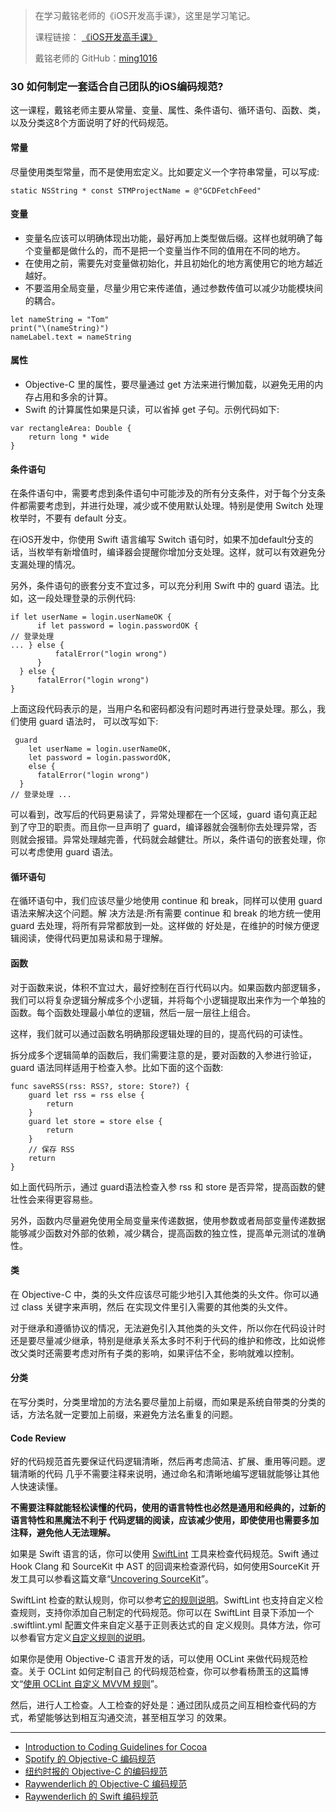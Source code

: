 > 在学习戴铭老师的《iOS开发高手课》，这里是学习笔记。
> 
> 课程链接： [《iOS开发高手课》](https://time.geekbang.org/column/intro/161?code=PbktFs%2Fw7EHB9TJpCcw1bc9KoCR%2FYLnpUmqrB0uOruk%3D)
> 
> 戴铭老师的 GitHub：[ming1016](https://github.com/ming1016)

### 30 如何制定一套适合自己团队的iOS编码规范?

这一课程，戴铭老师主要从常量、变量、属性、条件语句、循环语句、函数、类，以及分类这8个方面说明了好的代码规范。

#### 常量

尽量使用类型常量，而不是使用宏定义。比如要定义一个字符串常量，可以写成:

```
static NSString * const STMProjectName = @"GCDFetchFeed"
```

#### 变量

- 变量名应该可以明确体现出功能，最好再加上类型做后缀。这样也就明确了每个变量都是做什么的，而不是把一个变量当作不同的值用在不同的地方。
- 在使用之前，需要先对变量做初始化，并且初始化的地方离使用它的地方越近越好。
- 不要滥用全局变量，尽量少用它来传递值，通过参数传值可以减少功能模块间的耦合。

```
let nameString = "Tom"
print("\(nameString)")
nameLabel.text = nameString
```

#### 属性

- Objective-C 里的属性，要尽量通过 get 方法来进行懒加载，以避免无用的内存占用和多余的计算。
- Swift 的计算属性如果是只读，可以省掉 get 子句。示例代码如下:

```
var rectangleArea: Double {
    return long * wide
}
```

#### 条件语句

在条件语句中，需要考虑到条件语句中可能涉及的所有分支条件，对于每个分支条件都需要考虑到，并进行处理，减少或不使用默认处理。特别是使用 Switch 处理枚举时，不要有 default 分支。

在iOS开发中，你使用 Swift 语言编写 Switch 语句时，如果不加default分支的话，当枚举有新增值时，编译器会提醒你增加分支处理。这样，就可以有效避免分支漏处理的情况。

另外，条件语句的嵌套分支不宜过多，可以充分利用 Swift 中的 guard 语法。比如，这一段处理登录的示例代码:

```
if let userName = login.userNameOK {
      if let password = login.passwordOK {
// 登录处理
... } else {
          fatalError("login wrong")
      }
  } else {
      fatalError("login wrong")
}
```
上面这段代码表示的是，当用户名和密码都没有问题时再进行登录处理。那么，我们使用 guard 语法时， 可以改写如下:

```
 guard
    let userName = login.userNameOK,
    let password = login.passwordOK,
    else {
      fatalError("login wrong")
  }
// 登录处理 ...
```

可以看到，改写后的代码更易读了，异常处理都在一个区域，guard 语句真正起到了守卫的职责。而且你一旦声明了 guard，编译器就会强制你去处理异常，否则就会报错。异常处理越完善，代码就会越健壮。所以，条件语句的嵌套处理，你可以考虑使用 guard 语法。

#### 循环语句

在循环语句中，我们应该尽量少地使用 continue 和 break，同样可以使用 guard 语法来解决这个问题。解 决方法是:所有需要 continue 和 break 的地方统一使用 guard 去处理，将所有异常都放到一处。这样做的 好处是，在维护的时候方便逻辑阅读，使得代码更加易读和易于理解。

#### 函数

对于函数来说，体积不宜过大，最好控制在百行代码以内。如果函数内部逻辑多，我们可以将复杂逻辑分解成多个小逻辑，并将每个小逻辑提取出来作为一个单独的函数。每个函数处理最小单位的逻辑，然后一层一层往上组合。

这样，我们就可以通过函数名明确那段逻辑处理的目的，提高代码的可读性。

拆分成多个逻辑简单的函数后，我们需要注意的是，要对函数的入参进行验证，guard 语法同样适用于检查入参。比如下面的这个函数:

```
func saveRSS(rss: RSS?, store: Store?) {
    guard let rss = rss else {
        return
    }
    guard let store = store else {
        return
    }
    // 保存 RSS
    return
}
```

如上面代码所示，通过 guard语法检查入参 rss 和 store 是否异常，提高函数的健壮性会来得更容易些。

另外，函数内尽量避免使用全局变量来传递数据，使用参数或者局部变量传递数据能够减少函数对外部的依赖，减少耦合，提高函数的独立性，提高单元测试的准确性。

#### 类

在 Objective-C 中，类的头文件应该尽可能少地引入其他类的头文件。你可以通过 class 关键字来声明，然后 在实现文件里引入需要的其他类的头文件。

对于继承和遵循协议的情况，无法避免引入其他类的头文件，所以你在代码设计时还是要尽量减少继承，特别是继承关系太多时不利于代码的维护和修改，比如说修改父类时还需要考虑对所有子类的影响，如果评估不全，影响就难以控制。

#### 分类

在写分类时，分类里增加的方法名要尽量加上前缀，而如果是系统自带类的分类的话，方法名就一定要加上前缀，来避免方法名重复的问题。

#### Code Review

好的代码规范首先要保证代码逻辑清晰，然后再考虑简洁、扩展、重用等问题。逻辑清晰的代码
几乎不需要注释来说明，通过命名和清晰地编写逻辑就能够让其他人快速读懂。

**不需要注释就能轻松读懂的代码，使用的语言特性也必然是通用和经典的，过新的语言特性和黑魔法不利于 代码逻辑的阅读，应该减少使用，即使使用也需要多加注释，避免他人无法理解。**

如果是 Swift 语言的话，你可以使用 [SwiftLint](https://github.com/realm/SwiftLint) 工具来检查代码规范。Swift 通过 Hook Clang 和 SourceKit 中 AST 的回调来检查源代码，如何使用SourceKit 开发工具可以参看这篇文章“[Uncovering SourceKit](https://www.jpsim.com/uncovering-sourcekit/)”。

SwiftLint 检查的默认规则，你可以参考[它的规则说明](https://realm.github.io/SwiftLint/rule-directory.html)。SwiftLint 也支持自定义检查规则，支持你添加自己制定的代码规范。你可以在 SwiftLint 目录下添加一个 .swiftlint.yml 配置文件来自定义基于正则表达式的自 定义规则。具体方法，你可以参看官方定义[自定义规则的说明](https://github.com/realm/SwiftLint/blob/master/README_CN.md)。

如果你是使用 Objective-C 语言开发的话，可以使用 OCLint 来做代码规范检查。关于 OCLint 如何定制自己 的代码规范检查，你可以参看杨萧玉的这篇博文“[使用 OCLint 自定义 MVVM 规则](http://yulingtianxia.com/blog/2019/01/27/MVVM-Rules-for-OCLint/)”。

然后，进行人工检查。人工检查的好处是：通过团队成员之间互相检查代码的方式，希望能够达到相互沟通交流，甚至相互学习 的效果。

---

- [Introduction to Coding Guidelines for Cocoa](https://developer.apple.com/library/archive/documentation/Cocoa/Conceptual/CodingGuidelines/CodingGuidelines.html)
- [Spotify 的 Objective-C 编码规范](https://github.com/spotify/ios-style)
- [纽约时报的 Objective-C 的编码规范](https://github.com/NYTimes/objective-c-style-guide)
- [Raywenderlich 的 Objective-C 编码规范](https://github.com/raywenderlich/objective-c-style-guide)
- [Raywenderlich 的 Swift 编码规范](https://github.com/raywenderlich/swift-style-guide)